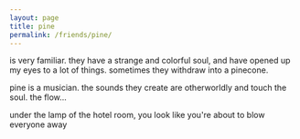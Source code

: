```yaml
---
layout: page
title: pine
permalink: /friends/pine/
---
```


is very familiar. they have a strange and colorful soul, and have opened up my eyes to a lot of things. sometimes they withdraw into a pinecone.

pine is a musician. the sounds they create are otherworldly and touch the soul. the flow...

under the lamp of the hotel room, you look like you're about to blow everyone away


